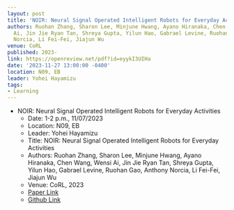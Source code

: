 ```yaml
---
layout: post
title: 'NOIR: Neural Signal Operated Intelligent Robots for Everyday Activities'
authors: Ruohan Zhang, Sharon Lee, Minjune Hwang, Ayano Hiranaka, Chen Wang, Wensi
  Ai, Jin Jie Ryan Tan, Shreya Gupta, Yilun Hao, Gabrael Levine, Ruohan Gao, Anthony
  Norcia, Li Fei-Fei, Jiajun Wu
venue: CoRL
published: 2023-
link: https://openreview.net/pdf?id=eyykI3UIHa
date: '2023-11-27 13:00:00 -0400'
location: N09, EB
leader: Yohei Hayamizu
tags:
- Learning
---
```

- NOIR: Neural Signal Operated Intelligent Robots for Everyday Activities
    - Date: 1-2 p.m., 11/07/2023
    - Location: N09, EB
    - Leader: Yohei Hayamizu
    - Title: NOIR: Neural Signal Operated Intelligent Robots for Everyday Activities
    - Authors: Ruohan Zhang, Sharon Lee, Minjune Hwang, Ayano Hiranaka, Chen Wang, Wensi Ai, Jin Jie Ryan Tan, Shreya Gupta, Yilun Hao, Gabrael Levine, Ruohan Gao, Anthony Norcia, Li Fei-Fei, Jiajun Wu
    - Venue: CoRL, 2023
    - [Paper Link](https://openreview.net/pdf?id=eyykI3UIHa)
    - [Github Link](https://noir-corl.github.io/)